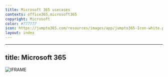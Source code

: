 ```yaml
---
title: Microsoft 365 usecases
contexts: office365,microsoft365
copyright: Microsoft
color: #777777
icon: https://jumpto365.com/resources/images/app/jumpto365-Icon-white.png
layout: index
---
```

---
title: Microsoft 365
---
![IFRAME](https://www.youtube.com/embed/c7_3_MukBjQ)

